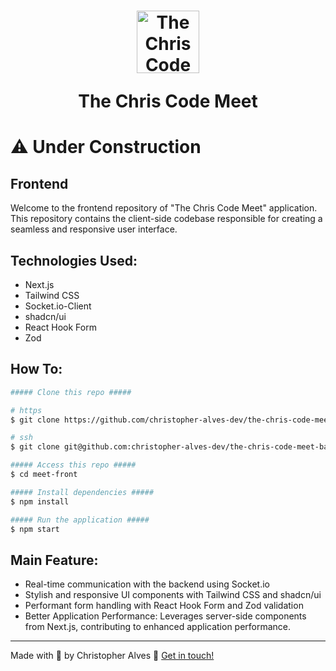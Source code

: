 <h1 align="center">
    <img alt="The Chris Code Meet" title="The Chris Code Meet" src="https://github.com/christopher-alves-dev/the-chris-code-meet-back-end/assets/51724197/76dd3102-0585-414e-be1e-9e2ad67abfc9" width="100px" />
  <p align="center">The Chris Code Meet</p>
</h1>

# ⚠️ Under Construction

## Frontend

Welcome to the frontend repository of "The Chris Code Meet" application. This repository contains the client-side codebase responsible for creating a seamless and responsive user interface.

## Technologies Used:

- Next.js
- Tailwind CSS
- Socket.io-Client
- shadcn/ui
- React Hook Form
- Zod

## How To:

```bash
##### Clone this repo #####

# https
$ git clone https://github.com/christopher-alves-dev/the-chris-code-meet-back-end.git

# ssh
$ git clone git@github.com:christopher-alves-dev/the-chris-code-meet-back-end.git

##### Access this repo #####
$ cd meet-front

##### Install dependencies #####
$ npm install

##### Run the application #####
$ npm start
```

## Main Feature: 


* Real-time communication with the backend using Socket.io
* Stylish and responsive UI components with Tailwind CSS and shadcn/ui
* Performant form handling with React Hook Form and Zod validation
* Better Application Performance: Leverages server-side components from Next.js, contributing to enhanced application performance.

---

Made with 💜 by Christopher Alves :wave: [Get in touch!](https://www.linkedin.com/in/chrisleoalves/)
